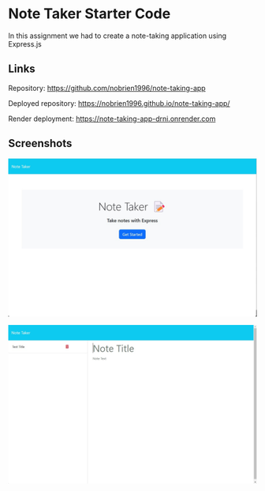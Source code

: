 # Note Taker Starter Code

In this assignment we had to create a note-taking application using Express.js


## Links


Repository: https://github.com/nobrien1996/note-taking-app

Deployed repository: https://nobrien1996.github.io/note-taking-app/

Render deployment: https://note-taking-app-drni.onrender.com


## Screenshots


![The notes homepage](image.png)

![The notes input screen](image-1.png)
